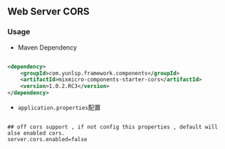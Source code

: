 ## Web Server CORS

### Usage

- Maven Dependency

```xml

<dependency>
    <groupId>com.yunlsp.framework.components</groupId>
    <artifactId>mixmicro-components-starter-cors</artifactId>
    <version>1.0.2.RC3</version>
</dependency>

```


- `application.properties`配置

```properties

## off cors support , if not config this properties , default will alse enabled cors.
server.cors.enabled=false

```